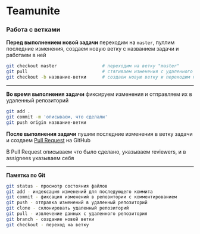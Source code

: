 # Teamunite

### Работа с ветками

**Перед выполнением новой задачи** переходим на `master`, пуллим последние изменения, создаем новую ветку с названием задачи и работаем в ней

```bash
git checkout master                 # переходим на ветку "master"
git pull                            # стягиваем изменения с удаленного репозитория
git checkout -b название-ветки      # создаем новую ветку и переходим на нее, например TM-102
```

---

**Во время выполнения задачи** фиксируем изменения и отправляем их в удаленный репозиторий

```bash
git add .
git commit -m 'описываем, что сделали'
git push origin название-ветки
```

**После выполнения задачи** пушим последние изменения в ветку задачи и создаем [Pull Request](https://github.com/rubenovdev/teamunite-api/compare) на GitHub

В Pull Request описываем что было сделано, указываем reviewers, и в assignees указываем себя

---

**Памятка по Git**

```bash
git status - просмотр состояния файлов
git add - индексация изменений для последующего коммита
git commit - фиксация изменений в репозитории с комментированием
git push - отправка изменений в удаленный репозиторий
git clone - склонировать удаленный репозиторий
git pull - извлечение данных с удаленного репозитория
git branch - создание новой ветки
git checkout - переход на ветку
```
